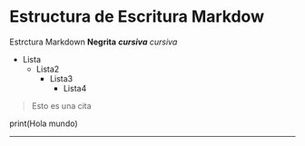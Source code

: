 # Estructura de Escritura Markdow
Estrctura Markdown
**Negrita**
***cursiva***
_cursiva_

* Lista
  - Lista2
    + Lista3
      + Lista4

> Esto es una cita

print(Hola mundo)

***
